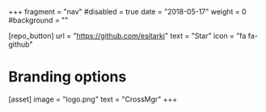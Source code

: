 +++
fragment = "nav"
#disabled = true
date = "2018-05-17"
weight = 0
#background = ""

[repo_button]
  url = "https://github.com/esitarki"
  text = "Star" 
  icon = "fa fa-github"

# Branding options
[asset]
  image = "logo.png"
  text = "CrossMgr"
+++
